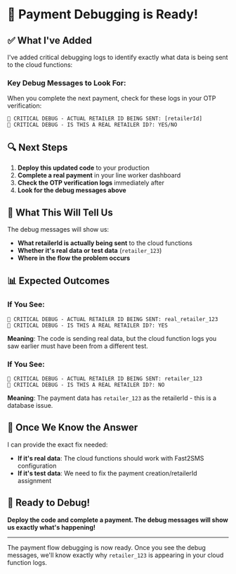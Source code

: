 # 🚀 Payment Debugging is Ready!

## ✅ What I've Added

I've added critical debugging logs to identify exactly what data is being sent to the cloud functions:

### Key Debug Messages to Look For:

When you complete the next payment, check for these logs in your OTP verification:

```
🚨 CRITICAL DEBUG - ACTUAL RETAILER ID BEING SENT: [retailerId]
🚨 CRITICAL DEBUG - IS THIS A REAL RETAILER ID?: YES/NO
```

## 🔍 Next Steps

1. **Deploy this updated code** to your production
2. **Complete a real payment** in your line worker dashboard  
3. **Check the OTP verification logs** immediately after
4. **Look for the debug messages above**

## 🎯 What This Will Tell Us

The debug messages will show us:
- **What retailerId is actually being sent** to the cloud functions
- **Whether it's real data or test data** (`retailer_123`)
- **Where in the flow the problem occurs**

## 📊 Expected Outcomes

### If You See:
```
🚨 CRITICAL DEBUG - ACTUAL RETAILER ID BEING SENT: real_retailer_123
🚨 CRITICAL DEBUG - IS THIS A REAL RETAILER ID?: YES
```
**Meaning**: The code is sending real data, but the cloud function logs you saw earlier must have been from a different test.

### If You See:
```
🚨 CRITICAL DEBUG - ACTUAL RETAILER ID BEING SENT: retailer_123
🚨 CRITICAL DEBUG - IS THIS A REAL RETAILER ID?: NO
```
**Meaning**: The payment data has `retailer_123` as the retailerId - this is a database issue.

## 🚀 Once We Know the Answer

I can provide the exact fix needed:
- **If it's real data**: The cloud functions should work with Fast2SMS configuration
- **If it's test data**: We need to fix the payment creation/retailerId assignment

## 🎉 Ready to Debug!

**Deploy the code and complete a payment. The debug messages will show us exactly what's happening!**

---

The payment flow debugging is now ready. Once you see the debug messages, we'll know exactly why `retailer_123` is appearing in your cloud function logs.